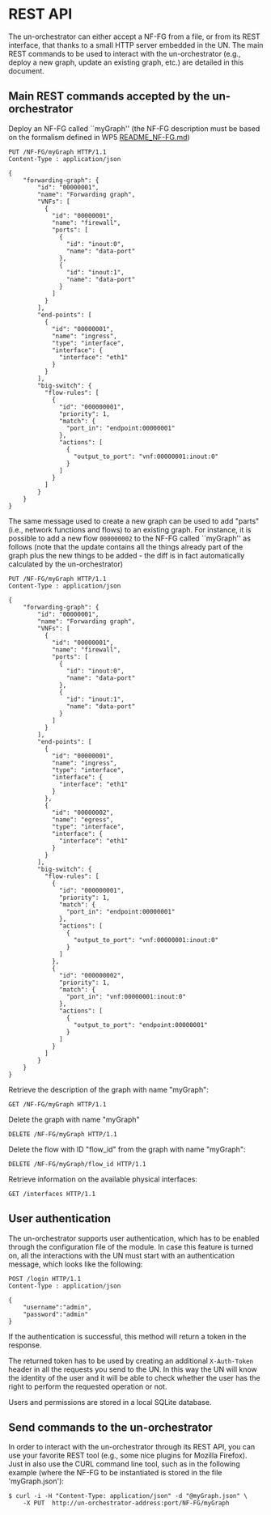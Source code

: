 # REST API

The un-orchestrator can either accept a NF-FG from a file, or from its REST interface,
that thanks to a small HTTP server embedded in the UN. The main REST commands to be used
to interact with the un-orchestrator (e.g., deploy a new graph, update an existing graph,
etc.) are detailed in this document.

## Main REST commands accepted by the un-orchestrator

Deploy an NF-FG called ``myGraph'' (the NF-FG description must be based on the
formalism defined in WP5 [README_NF-FG.md](README_NF-FG.md))

    PUT /NF-FG/myGraph HTTP/1.1
    Content-Type : application/json

    {
		"forwarding-graph": {
			"id": "00000001",
			"name": "Forwarding graph",
			"VNFs": [
			  {
				"id": "00000001",
				"name": "firewall",
				"ports": [
				  {
					"id": "inout:0",
					"name": "data-port"
				  },
				  {
					"id": "inout:1",
					"name": "data-port"
				  }
				]
			  }
			],
			"end-points": [
			  {
				"id": "00000001",
				"name": "ingress",
				"type": "interface",
				"interface": {
				  "interface": "eth1"
				}
			  }
			],
			"big-switch": {
			  "flow-rules": [
				{
				  "id": "000000001",
				  "priority": 1,
				  "match": {
					"port_in": "endpoint:00000001"
				  },
				  "actions": [
					{
					  "output_to_port": "vnf:00000001:inout:0"
					}
				  ]
				}
			  ]
			}
		}
	}

The same message used to create a new graph can be used to add "parts" (i.e.,
network functions and flows) to an existing graph. For instance, it is possible
to add a new flow `000000002` to the NF-FG called ``myGraph'' as follows (note
that the update contains all the things already part of the graph plus the new
things to be added - the diff is in fact automatically calculated by the
un-orchestrator)

    PUT /NF-FG/myGraph HTTP/1.1
    Content-Type : application/json

    {
		"forwarding-graph": {
			"id": "00000001",
			"name": "Forwarding graph",
			"VNFs": [
			  {
				"id": "00000001",
				"name": "firewall",
				"ports": [
				  {
					"id": "inout:0",
					"name": "data-port"
				  },
				  {
					"id": "inout:1",
					"name": "data-port"
				  }
				]
			  }
			],
			"end-points": [
			  {
				"id": "00000001",
				"name": "ingress",
				"type": "interface",
				"interface": {
				  "interface": "eth1"
				}
			  },
			  {
				"id": "00000002",
				"name": "egress",
				"type": "interface",
				"interface": {
				  "interface": "eth1"
				}
			  }
			],
			"big-switch": {
			  "flow-rules": [
				{
				  "id": "000000001",
				  "priority": 1,
				  "match": {
					"port_in": "endpoint:00000001"
				  },
				  "actions": [
					{
					  "output_to_port": "vnf:00000001:inout:0"
					}
				  ]
				},
				{
				  "id": "000000002",
				  "priority": 1,
				  "match": {
					"port_in": "vnf:00000001:inout:0"
				  },
				  "actions": [
					{
					  "output_to_port": "endpoint:00000001"
					}
				  ]
				}
			  ]
			}
		}
	}

Retrieve the description of the graph with name "myGraph":

	GET /NF-FG/myGraph HTTP/1.1

Delete the graph with name "myGraph"

	DELETE /NF-FG/myGraph HTTP/1.1

Delete the flow with ID "flow_id" from the graph with name "myGraph":

	DELETE /NF-FG/myGraph/flow_id HTTP/1.1

Retrieve information on the available physical interfaces:

	GET /interfaces HTTP/1.1

## User authentication

The un-orchestrator supports user authentication, which has to be enabled through the configuration file of the module.
In case this feature is turned on, all the interactions with the UN must start with an authentication message, which looks like the following:

    POST /login	HTTP/1.1
    Content-Type : application/json

    {
        "username":"admin", 
        "password":"admin"
    }
    
If the authentication is successful, this method will return a token in the response.

The returned token has to be used by creating an additional `X-Auth-Token` header in all the requests you send to the UN.
In this way the UN will know the identity of the user and it will be able to check whether the user has the right to perform the requested operation or not.

Users and permissions are stored in a local SQLite database.

## Send commands to the un-orchestrator

In order to interact with the un-orchestrator through its REST API, you can use
your favorite REST tool (e.g., some nice plugins for Mozilla Firefox). Just in
also use the CURL command line tool, such as in the following example (where the
NF-FG to be instantiated is stored in the file 'myGraph.json'):

	$ curl -i -H "Content-Type: application/json" -d "@myGraph.json" \
		-X PUT  http://un-orchestrator-address:port/NF-FG/myGraph
		

